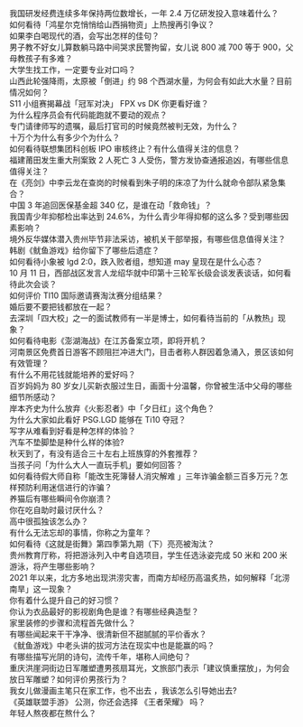 我国研发经费连续多年保持两位数增长，一年 2.4 万亿研发投入意味着什么？  
如何看待「鸿星尔克悄悄给山西捐物资」上热搜再引争议？  
如果李白喝现代的酒，会写出怎样的佳句？  
男子教不好女儿算数躺马路中间哭求民警拘留，女儿说 800 减 700 等于 900，父母教孩子有多难？  
大学生找工作，一定要专业对口吗？  
山西此轮强降雨，太原被「倒进」约 98 个西湖水量，为何会有如此大水量？目前情况如何？  
S11 小组赛揭幕战「冠军对决」 FPX vs DK 你更看好谁？  
为什么程序员会有代码能跑就不要动的观点？  
专门请律师写的遗嘱，最后打官司的时候竟然被判无效，为什么？  
十万个为什么有多少个为什么？  
如何看待联想集团科创板 IPO 审核终止？有什么值得关注的信息？  
福建莆田发生重大刑案致 2 人死亡 3 人受伤，警方发协查通报追凶，有哪些信息值得关注？  
在《亮剑》中李云龙在查岗的时候看到朱子明的床凉了为什么就命令部队紧急集合？  
中国 3 年追回医保基金超 340 亿，是谁在动「救命钱」？  
我国青少年抑郁检出率达到 24.6%，为什么青少年得抑郁的这么多？受到哪些因素影响？  
境外反华媒体潜入贵州毕节非法采访，被机关干部举报，有哪些信息值得关注？  
韩剧《鱿鱼游戏》给你留下了哪些后遗症？  
如何看待小象被 lgd 2:0，跌入败者组，想知道 may 皇现在是什么心态？  
10 月 11 日，西部战区发言人龙绍华就中印第十三轮军长级会谈发表谈话，如何看待此次会谈？  
如何评价 TI10 国际邀请赛淘汰赛分组结果？  
婚后要不要把钱都放在一起？  
去深圳「四大校」之一的面试教师有一半是博士，如何看待当前的「从教热」现象？  
如何看待电影《澎湖海战》在江苏备案立项，即将开机？  
河南景区免费首日游客不顾阻拦冲进大门，目击者称人群因着急涌入，景区该如何有效管理？  
有什么不用花钱就能培养的爱好吗？  
百岁妈妈为 80 岁女儿买新衣服过生日，画面十分温馨，你曾被生活中父母的哪些细节所感动？  
岸本齐史为什么放弃《火影忍者》中「夕日红」这个角色？  
为什么大家如此看好 PSG.LGD 能够在 Ti10 夺冠？  
写字从难看到好看是种怎样的体验？  
汽车不垫脚垫是种什么样的体验?  
秋天到了，有没有适合三十左右上班族穿的外套推荐？  
当孩子问「为什么大人一直玩手机」要如何回答？  
如何看待假大师自称「能改生死簿替人消灾解难 」三年诈骗金额三百多万元？怎样预防利用迷信进行的诈骗？  
养猫后有哪些瞬间令你崩溃？  
你在吃自助时最讨厌什么？  
高中很孤独该怎么办？  
有什么无法忘却的事情，你称之为童年？  
如何看待《这就是街舞》第四季第九期（下）亮亮被淘汰？  
贵州教育厅称，将把游泳列入中考自选项目，学生任选泳姿完成 50 米和 200 米游泳，将产生哪些影响？  
2021 年以来，北方多地出现洪涝灾害，而南方却经历高温炙热，如何解释「北涝南旱」这一现象？  
你有着什么提升自己的好习惯？  
你认为衣品最好的影视剧角色是谁？有哪些经典造型？  
家里装修的步骤和流程首先做什么？  
有哪些闻起来干干净净、很清新但不甜腻腻的平价香水？  
《鱿鱼游戏》中老头讲的拔河方法在现实中也是能赢的吗？  
有哪些描写光阴的诗句，流传千年，堪称人间绝句？  
重庆洪崖洞街边日军雕塑遭男孩扇耳光，文旅部门表示「建议慎重摆放」，为何会放日军雕塑？如何评价男孩行为？  
我女儿做漫画主笔只在家工作，也不出去 ，我该怎么引导她出去?  
《英雄联盟手游》 公测，你还会选择 《王者荣耀》 吗？  
年轻人熬夜都在熬什么？  
